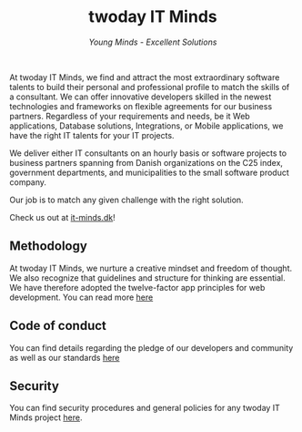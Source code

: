 <h1 align="center">twoday IT Minds</h1>
<p align="center">
<i>Young Minds - Excellent Solutions</i>
</p>
<br/>

At twoday IT Minds, we find and attract the most extraordinary software talents to build their personal and professional profile to match the skills of a consultant. We can offer innovative developers skilled in the newest technologies and frameworks on flexible agreements for our business partners. Regardless of your requirements and needs, be it Web applications, Database solutions, Integrations, or Mobile applications, we have the right IT talents for your IT projects.

We deliver either IT consultants on an hourly basis or software projects to business partners spanning from Danish organizations on the C25 index, government departments, and municipalities to the small software product company.

Our job is to match any given challenge with the right solution.

Check us out at [it-minds.dk](https://it-minds.dk?utm_source=github)!

## Methodology

At twoday IT Minds, we nurture a creative mindset and freedom of thought. We also recognize that guidelines and structure for thinking are essential. We have therefore adopted the twelve-factor app principles for web development.
You can read more [here](./METHODOLOGY.md)

## Code of conduct

You can find details regarding the pledge of our developers and community as well as our standards
[here](./CODE_OF_CONDUCT.md)

## Security

You can find security procedures and general policies for any twoday IT Minds project [here](./SECURITY.md).
